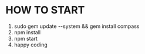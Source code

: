 HOW TO START
====

1. sudo gem update --system && gem install compass
2. npm install
3. npm start
4. happy coding
